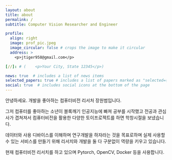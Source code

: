 ```yaml
---
layout: about
title: about
permalink: /
subtitle: Computer Vision Researcher and Engineer

profile:
  align: right
  image: prof_pic.jpeg
  image_circular: false # crops the image to make it circular
  address: >
    <p>jtiger958@gmail.com</p>

[//]: # (    <p>Your City, State 12345</p>)

news: true  # includes a list of news items
selected_papers: true # includes a list of papers marked as "selected={true}"
social: true  # includes social icons at the bottom of the page
---
```


안녕하세요.
개발을 좋아하는 컴퓨터비전 리서처 장원범입니다.

그저 컴퓨터를 좋아하는 소년이 블록깨기 인공지능에 빠져 공부를 시작했고 전공과 관심사가 겹쳐져서 컴퓨터비전을 활용한 다양한 토이프로젝트를 하면 학창시절을 보냈습니다.

데이터와 사용 디바이스를 이해하며 연구개발을 하자라는 것을 목표로하며 실제 사용할 수 있는 서비스를 만들기 위해 리서치와 개발을 둘 다 구분없이 역량을 키우고 있습니다.

현재 컴퓨터비전 리서치를 하고 있으며 Pytorch, OpenCV, Docker 등을 사용합니다.